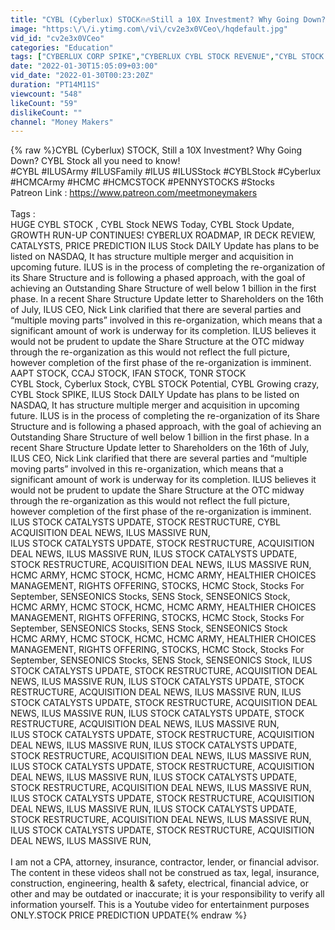 ```yaml
---
title: "CYBL (Cyberlux) STOCK🔥🔥Still a 10X Investment? Why Going Down? CYBL Stock all you need to know!"
image: "https:\/\/i.ytimg.com\/vi\/cv2e3x0VCeo\/hqdefault.jpg"
vid_id: "cv2e3x0VCeo"
categories: "Education"
tags: ["CYBERLUX CORP SPIKE","CYBERLUX CYBL STOCK REVENUE","CYBL STOCK NEWS"]
date: "2022-01-30T15:05:09+03:00"
vid_date: "2022-01-30T00:23:20Z"
duration: "PT14M11S"
viewcount: "548"
likeCount: "59"
dislikeCount: ""
channel: "Money Makers"
---
```

{% raw %}CYBL (Cyberlux) STOCK, Still a 10X Investment? Why Going Down? CYBL Stock all you need to know!<br />#CYBL #ILUSArmy #ILUSFamily #ILUS #ILUSStock #CYBLStock #Cyberlux #HCMCArmy #HCMC #HCMCSTOCK #PENNYSTOCKS #Stocks <br />Patreon Link : <a rel="nofollow" target="blank" href="https://www.patreon.com/meetmoneymakers">https://www.patreon.com/meetmoneymakers</a><br /><br />Tags : <br />HUGE CYBL STOCK , CYBL Stock NEWS Today, CYBL Stock Update, GROWTH RUN-UP CONTINUES! CYBERLUX ROADMAP, IR DECK REVIEW, CATALYSTS, PRICE PREDICTION ILUS Stock DAILY Update has plans to be listed on NASDAQ, It has structure multiple merger and acquisition in upcoming future.  ILUS is in the process of completing the re-organization of its Share Structure and is following a phased approach, with the goal of achieving an Outstanding Share Structure of well below 1 billion in the first phase. In a recent Share Structure Update letter to Shareholders on the 16th of July, ILUS CEO, Nick Link clarified that there are several parties and “multiple moving parts” involved in this re-organization, which means that a significant amount of work is underway for its completion. ILUS believes it would not be prudent to update the Share Structure at the OTC midway through the re-organization as this would not reflect the full picture, however completion of the first phase of the re-organization is imminent. AAPT STOCK, CCAJ STOCK, IFAN STOCK, TONR STOCK<br />CYBL Stock, Cyberlux Stock, CYBL STOCK Potential, CYBL Growing crazy, CYBL Stock SPIKE, ILUS Stock DAILY Update has plans to be listed on NASDAQ, It has structure multiple merger and acquisition in upcoming future.  ILUS is in the process of completing the re-organization of its Share Structure and is following a phased approach, with the goal of achieving an Outstanding Share Structure of well below 1 billion in the first phase. In a recent Share Structure Update letter to Shareholders on the 16th of July, ILUS CEO, Nick Link clarified that there are several parties and “multiple moving parts” involved in this re-organization, which means that a significant amount of work is underway for its completion. ILUS believes it would not be prudent to update the Share Structure at the OTC midway through the re-organization as this would not reflect the full picture, however completion of the first phase of the re-organization is imminent. ILUS STOCK CATALYSTS UPDATE, STOCK RESTRUCTURE, CYBL ACQUISITION DEAL NEWS, ILUS MASSIVE RUN, <br /> ILUS STOCK CATALYSTS UPDATE, STOCK RESTRUCTURE, ACQUISITION DEAL NEWS, ILUS MASSIVE RUN,  ILUS STOCK CATALYSTS UPDATE, STOCK RESTRUCTURE, ACQUISITION DEAL NEWS, ILUS MASSIVE RUN, HCMC ARMY, HCMC STOCK, HCMC, HCMC ARMY, HEALTHIER CHOICES MANAGEMENT, RIGHTS OFFERING, STOCKS, HCMC Stock, Stocks For September, SENSEONICS Stocks, SENS Stock, SENSEONICS Stock,<br />HCMC ARMY, HCMC STOCK, HCMC, HCMC ARMY, HEALTHIER CHOICES MANAGEMENT, RIGHTS OFFERING, STOCKS, HCMC Stock, Stocks For September, SENSEONICS Stocks, SENS Stock, SENSEONICS Stock<br />HCMC ARMY, HCMC STOCK, HCMC, HCMC ARMY, HEALTHIER CHOICES MANAGEMENT, RIGHTS OFFERING, STOCKS, HCMC Stock, Stocks For September, SENSEONICS Stocks, SENS Stock, SENSEONICS Stock,  ILUS STOCK CATALYSTS UPDATE, STOCK RESTRUCTURE, ACQUISITION DEAL NEWS, ILUS MASSIVE RUN,  ILUS STOCK CATALYSTS UPDATE, STOCK RESTRUCTURE, ACQUISITION DEAL NEWS, ILUS MASSIVE RUN,  ILUS STOCK CATALYSTS UPDATE, STOCK RESTRUCTURE, ACQUISITION DEAL NEWS, ILUS MASSIVE RUN,  ILUS STOCK CATALYSTS UPDATE, STOCK RESTRUCTURE, ACQUISITION DEAL NEWS, ILUS MASSIVE RUN, <br /> ILUS STOCK CATALYSTS UPDATE, STOCK RESTRUCTURE, ACQUISITION DEAL NEWS, ILUS MASSIVE RUN,  ILUS STOCK CATALYSTS UPDATE, STOCK RESTRUCTURE, ACQUISITION DEAL NEWS, ILUS MASSIVE RUN,  ILUS STOCK CATALYSTS UPDATE, STOCK RESTRUCTURE, ACQUISITION DEAL NEWS, ILUS MASSIVE RUN,  ILUS STOCK CATALYSTS UPDATE, STOCK RESTRUCTURE, ACQUISITION DEAL NEWS, ILUS MASSIVE RUN,  ILUS STOCK CATALYSTS UPDATE, STOCK RESTRUCTURE, ACQUISITION DEAL NEWS, ILUS MASSIVE RUN,  ILUS STOCK CATALYSTS UPDATE, STOCK RESTRUCTURE, ACQUISITION DEAL NEWS, ILUS MASSIVE RUN,  ILUS STOCK CATALYSTS UPDATE, STOCK RESTRUCTURE, ACQUISITION DEAL NEWS, ILUS MASSIVE RUN, <br /><br />I am not a CPA, attorney, insurance, contractor, lender, or financial advisor. The content in these videos shall not be construed as tax, legal, insurance, construction, engineering, health &amp; safety, electrical, financial advice, or other and may be outdated or inaccurate; it is your responsibility to verify all information yourself. This is a Youtube video for entertainment purposes ONLY.STOCK PRICE PREDICTION UPDATE{% endraw %}
